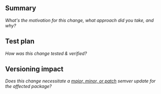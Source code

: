 <!-- Thanks for contributing to Webviz! To help us understand and review your PR, please fill out the following sections: -->

## Summary

_What's the motivation for this change, what approach did you take, and why?_

## Test plan

_How was this change tested & verified?_

## Versioning impact

_Does this change necessitate a [major, minor, or patch](https://semver.org/) semver update for the affected package?_

